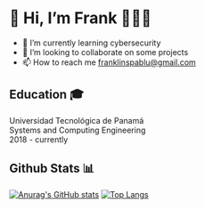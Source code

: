 # 👋 Hi, I’m Frank 🧑🏻‍💻
- 📘 I’m currently learning cybersecurity
- 👀 I’m looking to collaborate on some projects
- 📫 How to reach me franklinspablu@gmail.com


## Education 🎓 <br>
Universidad Tecnológica de Panamá <br> Systems and Computing Engineering <br>2018 - currently

## Github Stats 📊 <br>
[![Anurag's GitHub stats](https://github-readme-stats.vercel.app/api?username=frankpablu)](https://github.com/anuraghazra/github-readme-stats)
[![Top Langs](https://github-readme-stats.vercel.app/api/top-langs/?username=frankpablu&layout=compact)](https://github.com/anuraghazra/github-readme-stats)
<!---
franklinspablu/franklinspablu is a ✨ special ✨ repository because its `README.md` (this file) appears on your GitHub profile.
You can click the Preview link to take a look at your changes.
--->
